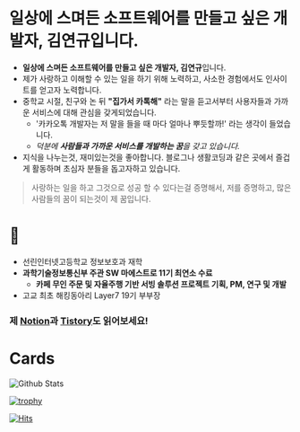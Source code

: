 # 일상에 스며든 소프트웨어를 만들고 싶은 개발자, 김연규입니다.

- **일상에 스며든 소프트웨어를 만들고 싶은 개발자, 김연규**입니다.
- 제가 사랑하고 이해할 수 있는 일을 하기 위해 노력하고, 사소한 경험에서도 인사이트를 얻고자 노력합니다.
- 중학교 시절, 친구와 논 뒤 **"집가서 카톡해"** 라는 말을 듣고서부터 사용자들과 가까운 서비스에 대해 관심을 갖게되었습니다.
    - '카카오톡 개발자는 저 말을 들을 때 마다 얼마나 뿌듯할까!' 라는 생각이 들었습니다.
    - *덕분에 **사람들과 가까운 서비스를 개발하는 꿈**을 갖고 있습니다.*
- 지식을 나누는것, 재미있는것을 좋아합니다. 블로그나 생활코딩과 같은 곳에서 즐겁게 활동하며 초심자 분들을 돕고자하고 있습니다.

> 사랑하는 일을 하고 그것으로 성공 할 수 있다는걸 증명해서, 저를 증명하고, 많은 사람들의 꿈이 되는것이 제 꿈입니다.

# 🥇

- 선린인터넷고등학교 정보보호과 재학
- **과학기술정보통신부 주관 SW 마에스트로 11기 최연소 수료**
  - **카페 무인 주문 및 자율주행 기반 서빙 솔루션 프로젝트 기획, PM, 연구 및 개발**
- 고교 최초 해킹동아리 Layer7 19기 부부장

### 제 [Notion](https://www.notion.so/ed0adc6b5344424d9fae1bc3fcc60a80)과 [Tistory](https://code-yeongyu.tistory.com)도 읽어보세요!

# Cards

![Github Stats](https://github-readme-stats.vercel.app/api?username=code-yeongyu&count_private=true&show_icons=true&include_all_commits=true)  

[![trophy](https://github-profile-trophy.vercel.app/?username=code-yeongyu&theme=flat&column=4)](https://github.com/ryo-ma/github-profile-trophy)


[![Hits](https://hits.seeyoufarm.com/api/count/incr/badge.svg?url=https%3A%2F%2Fgithub.com%2Fcode-yeongyu&count_bg=%2379C83D&title_bg=%23555555&icon=github.svg&icon_color=%23E7E7E7&title=today+%2F+total&edge_flat=false&include_all_commits=true)](https://hits.seeyoufarm.com)
